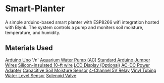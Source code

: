 # Smart-Planter
A simple arduino-based smart planter with ESP8266 wifi integration hosted with Blynk. The system controls a pump and moniters soil moisture, temperature, and humidity.


## Materials Used
[Arduino Uno](https://www.amazon.com/Arduino-A000066-ARDUINO-UNO-R3/dp/B008GRTSV6/ref=sr_1_3?crid=12LBHBLOUDB63&keywords=arduino+uno&qid=1694636097&sprefix=arduino+%2Caps%2C174&sr=8-3) '/n'
[Aquarium Water Pump (AC)](https://www.amazon.com/dp/B07L54HB83?psc=1&ref=ppx_yo2ov_dt_b_product_details)
[Standard Arduino Jumper Wires](https://www.amazon.com/dp/B01EV70C78?psc=1&ref=ppx_yo2ov_dt_b_product_details)
[Silicon-insulated 10-ft wire](https://www.amazon.com/dp/B089CQHRDT?psc=1&ref=ppx_yo2ov_dt_b_product_details)
[LCD Display (Optional)](https://www.amazon.com/dp/B07S7PJYM6?psc=1&ref=ppx_yo2ov_dt_b_product_details)
[AC-DC Power Adapter](https://www.amazon.com/dp/B077PW5JC3?psc=1&ref=ppx_yo2ov_dt_b_product_details)
[Capacitive Soil Moisture Sensor](https://www.amazon.com/dp/B07H3P1NRM?psc=1&ref=ppx_yo2ov_dt_b_product_details)
[4-Channel 5V Relay](https://www.amazon.com/dp/B00E0NSORY?psc=1&ref=ppx_yo2ov_dt_b_product_details)
[Vinyl Tubing](https://www.amazon.com/dp/B000E62TCC?psc=1&ref=ppx_yo2ov_dt_b_product_details)
[Water Level Sensor](https://www.amazon.com/dp/B07ZMHJ6NN?psc=1&ref=ppx_yo2ov_dt_b_product_details)
[Solenoid Valve](https://www.amazon.com/dp/B07XB6LF49?ref=ppx_yo2ov_dt_b_product_details&th=1)
